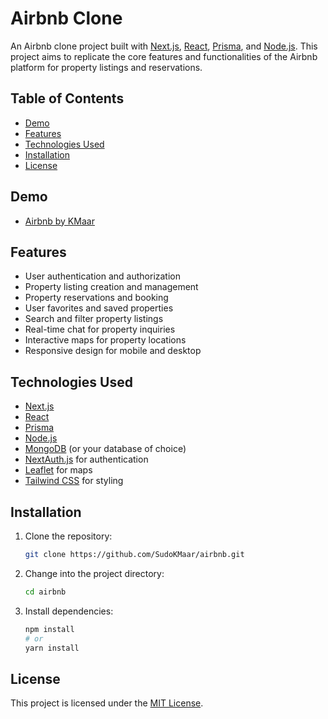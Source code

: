 # Airbnb Clone

An Airbnb clone project built with [Next.js](https://nextjs.org/), [React](https://reactjs.org/), [Prisma](https://www.prisma.io/), and [Node.js](https://nodejs.org/). This project aims to replicate the core features and functionalities of the Airbnb platform for property listings and reservations.

## Table of Contents

- [Demo](#demo)
- [Features](#features)
- [Technologies Used](#technologies-used)
- [Installation](#installation)
- [License](#license)

## Demo

- [Airbnb by KMaar](http://airbnb-kmaar.vercel.app/)

## Features

- User authentication and authorization
- Property listing creation and management
- Property reservations and booking
- User favorites and saved properties
- Search and filter property listings
- Real-time chat for property inquiries
- Interactive maps for property locations
- Responsive design for mobile and desktop

## Technologies Used

- [Next.js](https://nextjs.org/)
- [React](https://reactjs.org/)
- [Prisma](https://www.prisma.io/)
- [Node.js](https://nodejs.org/)
- [MongoDB](https://www.mongodb.com/) (or your database of choice)
- [NextAuth.js](https://next-auth.js.org/) for authentication
- [Leaflet](https://leafletjs.com/) for maps
- [Tailwind CSS](https://tailwindcss.com/) for styling

## Installation

1. Clone the repository:

   ```bash
   git clone https://github.com/SudoKMaar/airbnb.git
   ```

2. Change into the project directory:

   ```bash
   cd airbnb
   ```

3. Install dependencies:

   ```bash
   npm install
   # or
   yarn install
   ```

## License

This project is licensed under the [MIT License](LICENSE.md).
